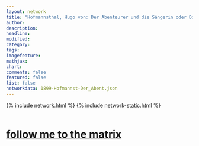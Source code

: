 ```yaml
---
layout: network
title: "Hofmannsthal, Hugo von: Der Abenteurer und die Sängerin oder Die Geschenke des Lebens (1899)"
author:
description:
headline:
modified:
category:
tags: 
imagefeature: 
mathjax: 
chart: 
comments: false
featured: false
list: false
networkdata: 1899-Hofmannst-Der_Abent.json
---
```

{% include network.html %}
{% include network-static.html %}
<div class="row">
  <div class="small-5 small-centered columns"><a href="/matrix102"><h1>follow me to the matrix</h1></a>
</div>
</div>

